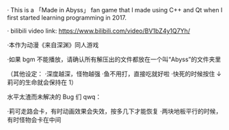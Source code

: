 · This is a 「Made in Abyss」 fan game that I made using C++ and Qt when I first started learning programming in 2017.

· bilibili video link: https://www.bilibili.com/video/BV1bZ4y1Q7Yh/

·本作为动漫《来自深渊》同人游戏

·如果 bgm 不能播放，请确认所有解压出的文件都放在一个叫“Abyss”的文件夹里

（其他设定：
·深度越深，怪物越强
·鱼不用打，直接吃就好啦
·快死的时候按住 ↓ 莉可的生命就会保持在 1）

水平太渣而未解决的 Bug 们 qwq：

·莉可走路会卡，有时动画效果会失效，按多几下才能恢复
·两块地板平行的时候，有时怪物会卡在中间
